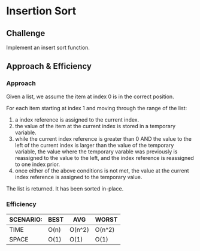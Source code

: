 # Insertion Sort


## Challenge
Implement an insert sort function.

## Approach & Efficiency
### Approach

Given a list, we assume the item at index 0 is in the correct position.

For each item starting at index 1 and moving through the range of the list:
1. a index reference is assigned to the current index.
2. the value of the item at the current index is stored in a temporary variable.
3. while the current index reference is greater than 0 AND the value to the left of the current index is larger than the value of the temporary variable, the value where the temporary varable was previously is reassigned to the value to the left, and the index reference is reassigned to one index prior.
4. once either of the above conditions is not met, the value at the current index reference is assigned to the temporary value.

The list is returned. It has been sorted in-place.

### Efficiency

|SCENARIO:|  BEST   |   AVG   |  WORST  |
|---------|---------|---------|---------|
| TIME    |  O(n)   | O(n^2)  | O(n^2)  |
| SPACE   |  O(1)   | O(1)    | O(1)    |